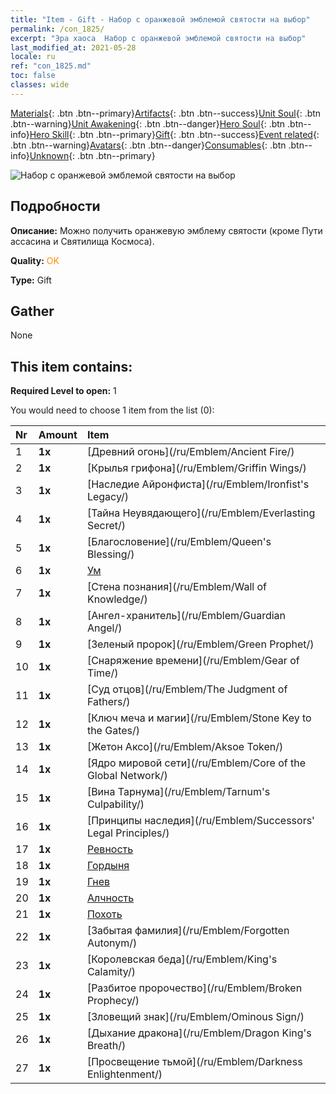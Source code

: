 ```yaml
---
title: "Item - Gift - Набор с оранжевой эмблемой святости на выбор"
permalink: /con_1825/
excerpt: "Эра хаоса  Набор с оранжевой эмблемой святости на выбор"
last_modified_at: 2021-05-28
locale: ru
ref: "con_1825.md"
toc: false
classes: wide
---
```

 [Materials](/ItemsRU/){: .btn .btn--primary}[Artifacts](/ItemsRU/Artifacts/){: .btn .btn--success}[Unit Soul](/ItemsRU/UnitSoul/){: .btn .btn--warning}[Unit Awakening](/ItemsRU/UnitAwakening/){: .btn .btn--danger}[Hero Soul](/ItemsRU/HeroSoul/){: .btn .btn--info}[Hero Skill](/ItemsRU/HeroSkill/){: .btn .btn--primary}[Gift](/ItemsRU/Gift/){: .btn .btn--success}[Event related](/ItemsRU/Events/){: .btn .btn--warning}[Avatars](/ItemsRU/Avatars/){: .btn .btn--danger}[Consumables](/ItemsRU/Consumables/){: .btn .btn--info}[Unknown](/ItemsRU/Unknown/){: .btn .btn--primary}

 ![Набор с оранжевой эмблемой святости на выбор](/images/t/i_907416.png)

## Подробности
 **Описание:** Можно получить оранжевую эмблему святости (кроме Пути ассасина и Святилища Космоса).

 **Quality:** <span style="color: #FF8C00">OK</span>

 **Type:** Gift

## Gather

  None

## This item contains:

 **Required Level to open:** 1

 You would need to choose 1 item from the list (0):

  | Nr | Amount |     Item    |
  |:---|:-------|:------------|
  | 1 |  **1x** | [Древний огонь](/ru/Emblem/Ancient Fire/) |  | 
  | 2 |  **1x** | [Крылья грифона](/ru/Emblem/Griffin Wings/) |  | 
  | 3 |  **1x** | [Наследие Айронфиста](/ru/Emblem/Ironfist's Legacy/) |  | 
  | 4 |  **1x** | [Тайна Неувядающего](/ru/Emblem/Everlasting Secret/) |  | 
  | 5 |  **1x** | [Благословение](/ru/Emblem/Queen's Blessing/) |  | 
  | 6 |  **1x** | [Ум](/ru/Emblem/Witness/) |  | 
  | 7 |  **1x** | [Стена познания](/ru/Emblem/Wall of Knowledge/) |  | 
  | 8 |  **1x** | [Ангел-хранитель](/ru/Emblem/Guardian Angel/) |  | 
  | 9 |  **1x** | [Зеленый пророк](/ru/Emblem/Green Prophet/) |  | 
  | 10 |  **1x** | [Снаряжение времени](/ru/Emblem/Gear of Time/) |  | 
  | 11 |  **1x** | [Суд отцов](/ru/Emblem/The Judgment of Fathers/) |  | 
  | 12 |  **1x** | [Ключ меча и магии](/ru/Emblem/Stone Key to the Gates/) |  | 
  | 13 |  **1x** | [Жетон Аксо](/ru/Emblem/Aksoe Token/) |  | 
  | 14 |  **1x** | [Ядро мировой сети](/ru/Emblem/Core of the Global Network/) |  | 
  | 15 |  **1x** | [Вина Тарнума](/ru/Emblem/Tarnum's Culpability/) |  | 
  | 16 |  **1x** | [Принципы наследия](/ru/Emblem/Successors' Legal Principles/) |  | 
  | 17 |  **1x** | [Ревность](/ru/Emblem/Jealousy/) |  | 
  | 18 |  **1x** | [Гордыня](/ru/Emblem/Arrogance/) |  | 
  | 19 |  **1x** | [Гнев](/ru/Emblem/Anger/) |  | 
  | 20 |  **1x** | [Алчность](/ru/Emblem/Greed/) |  | 
  | 21 |  **1x** | [Похоть](/ru/Emblem/Lust/) |  | 
  | 22 |  **1x** | [Забытая фамилия](/ru/Emblem/Forgotten Autonym/) |  | 
  | 23 |  **1x** | [Королевская беда](/ru/Emblem/King's Calamity/) |  | 
  | 24 |  **1x** | [Разбитое пророчество](/ru/Emblem/Broken Prophecy/) |  | 
  | 25 |  **1x** | [Зловещий знак](/ru/Emblem/Ominous Sign/) |  | 
  | 26 |  **1x** | [Дыхание дракона](/ru/Emblem/Dragon King's Breath/) |  | 
  | 27 |  **1x** | [Просвещение тьмой](/ru/Emblem/Darkness Enlightenment/) |  | 
